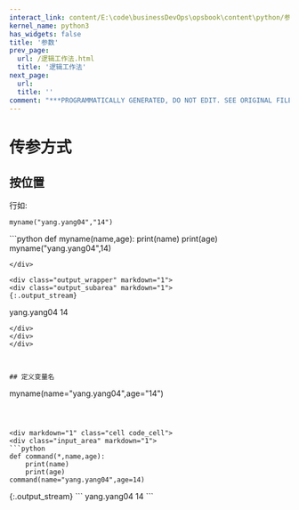```yaml
---
interact_link: content/E:\code\businessDevOps\opsbook\content\python/参数.ipynb
kernel_name: python3
has_widgets: false
title: '参数'
prev_page:
  url: /逻辑工作法.html
  title: '逻辑工作法'
next_page:
  url: 
  title: ''
comment: "***PROGRAMMATICALLY GENERATED, DO NOT EDIT. SEE ORIGINAL FILES IN /content***"
---
```

# 传参方式

##  按位置

行如:
```
myname("yang.yang04","14")
```



<div markdown="1" class="cell code_cell">
<div class="input_area" markdown="1">
```python
def myname(name,age):
    print(name)
    print(age)
myname("yang.yang04",14)

```
</div>

<div class="output_wrapper" markdown="1">
<div class="output_subarea" markdown="1">
{:.output_stream}
```
yang.yang04
14
```
</div>
</div>
</div>



## 定义变量名

```
myname(name="yang.yang04",age="14")
```



<div markdown="1" class="cell code_cell">
<div class="input_area" markdown="1">
```python
def command(*,name,age):
    print(name)
    print(age)
command(name="yang.yang04",age=14)

```
</div>

<div class="output_wrapper" markdown="1">
<div class="output_subarea" markdown="1">
{:.output_stream}
```
yang.yang04
14
```
</div>
</div>
</div>

